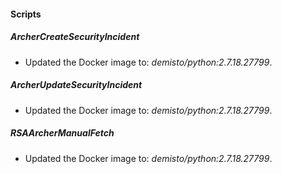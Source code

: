 
#### Scripts
##### ArcherCreateSecurityIncident
- Updated the Docker image to: *demisto/python:2.7.18.27799*.
##### ArcherUpdateSecurityIncident
- Updated the Docker image to: *demisto/python:2.7.18.27799*.
##### RSAArcherManualFetch
- Updated the Docker image to: *demisto/python:2.7.18.27799*.